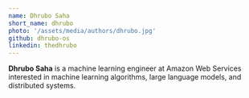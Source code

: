 ```yaml
---
name: Dhrubo Saha
short_name: dhrubo
photo: '/assets/media/authors/dhrubo.jpg'
github: dhrubo-os
linkedin: thedhrubo
---
```


**Dhrubo Saha** is a machine learning engineer at Amazon Web Services interested in machine learning algorithms, large language models, and distributed systems.